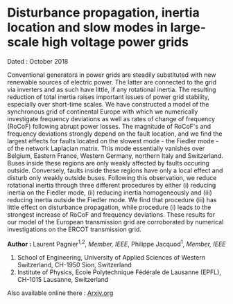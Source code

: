 # Disturbance propagation, inertia location and slow modes in large-scale high voltage power grids
Dated : October 2018


Conventional generators in power grids are steadily substituted with new renewable sources of electric power. The latter are connected to the grid via inverters and as such have little, if any rotational inertia. The resulting reduction of total inertia raises important issues of power grid stability, especially over short-time scales. We have constructed a model of the synchronous grid of continental Europe with which we numerically investigate frequency deviations as well as rates of change of frequency (RoCoF) following abrupt power losses. The magnitude of RoCoF's and frequency deviations  strongly depend on the fault location, and we find the largest effects for faults located on the slowest mode - the Fiedler mode - of the network Laplacian matrix. This mode essentially vanishes over Belgium, Eastern France, Western Germany, northern Italy and Switzerland. Buses inside these regions are only weakly affected by faults occuring outside. Conversely, faults inside these regions have only a local effect and disturb only weakly outside buses. Following this observation, we reduce rotational inertia through three different procedures by either (i) reducing inertia on the Fiedler mode, (ii) reducing inertia homogeneously and (iii) reducing inertia outside the Fiedler mode. We find that procedure (iii) has little effect on disturbance propagation, while procedure (i) leads to the strongest increase of RoCoF and frequency deviations. These results for our model of the European transmission grid are corroborated by numerical investigations on the ERCOT transmission grid.


**Author :** Laurent Pagnier<sup>1,2</sup>, *Member, IEEE*, Philippe Jacquod<sup>1</sup>, *Member, IEEE*
1) School of Engineering, University of Applied Sciences of Western Switzerland, CH-1950 Sion, Switzerland
2) Institute of Physics, Ecole Polytechnique Fédérale de Lausanne (EPFL), CH-1015 Lausanne, Switzerland


Also available online there : [Arxiv.org](https://arxiv.org/abs/1810.04982)
